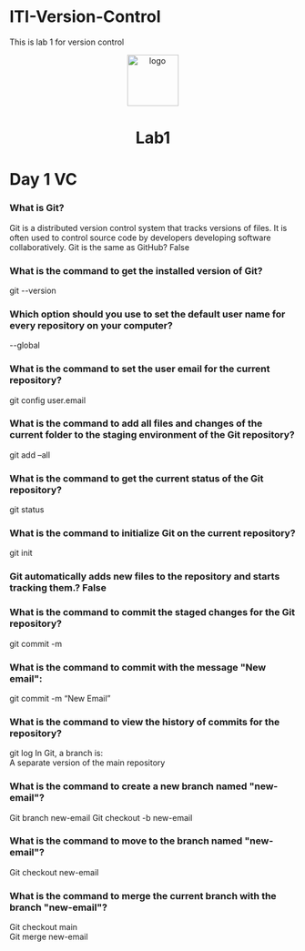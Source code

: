 # ITI-Version-Control
This is lab 1 for version control
<div align="center">
 <img src="./task2.png" alt="logo" width="90" height="auto">
<h1>Lab1</h1>
</div>

# Day 1 VC 
### What is Git? 
Git is a distributed version control system that tracks versions of files. It is often used to control source code by developers developing software collaboratively.
Git is the same as GitHub? False   
### What is the command to get the installed version of Git? 
git --version
### Which option should you use to set the default user name for every repository on your computer? 
--global  
 
### What is the command to set the user email for the current repository? 
git config user.email 
### What is the command to add all files and changes of the current folder to the staging environment of the Git repository? 
git add –all 
### What is the command to get the current status of the Git repository?
git status 

### What is the command to initialize Git on the current repository? 
git init 
### Git automatically adds new files to the repository and starts tracking them.? False 
### What is the command to commit the staged changes for the Git repository? 
git commit -m 
### What is the command to commit with the message "New email": 
git commit -m “New Email”
### What is the command to view the history of commits for the repository? 
git log
In Git, a branch is:  
A separate version of the main repository
### What is the command to create a new branch named "new-email"? 
Git branch new-email
Git checkout -b new-email
### What is the command to move to the branch named "new-email"? 
Git checkout new-email
### What is the command to merge the current branch with the branch "new-email"? 

Git checkout main	
Git merge new-email
